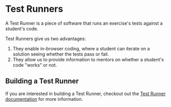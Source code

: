 # Test Runners

A Test Runner is a piece of software that runs an exercise's tests against a student's code.

Test Runners give us two advantages:

1. They enable in-browser coding, where a student can iterate on a solution seeing whether the tests pass or fail.
2. They allow us to provide information to mentors on whether a student's code "works" or not.

## Building a Test Runner

If you are interested in building a Test Runner, checkout out the [Test Runner documentation](/docs/building/tooling/test-runners) for more information.
